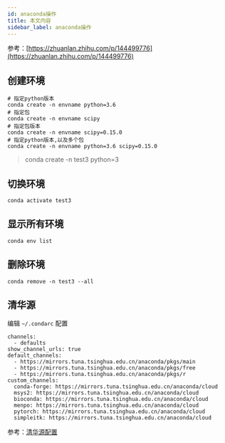 ```yaml
---
id: anaconda操作
title: 本文内容
sidebar_label: anaconda操作
---
```




参考：[https://zhuanlan.zhihu.com/p/144499776](https://zhuanlan.zhihu.com/p/144499776)



## 创建环境

```
# 指定python版本
conda create -n envname python=3.6
# 指定包
conda create -n envname scipy
# 指定包版本
conda create -n envname scipy=0.15.0
# 指定python版本,以及多个包
conda create -n envname python=3.6 scipy=0.15.0
```

> conda create -n test3 python=3



## 切换环境

```
conda activate test3
```



## 显示所有环境

```
conda env list
```



## 删除环境

```
conda remove -n test3 --all
```



## 清华源

编辑 `~/.condarc` 配置

```
channels:
  - defaults
show_channel_urls: true
default_channels:
  - https://mirrors.tuna.tsinghua.edu.cn/anaconda/pkgs/main
  - https://mirrors.tuna.tsinghua.edu.cn/anaconda/pkgs/free
  - https://mirrors.tuna.tsinghua.edu.cn/anaconda/pkgs/r
custom_channels:
  conda-forge: https://mirrors.tuna.tsinghua.edu.cn/anaconda/cloud
  msys2: https://mirrors.tuna.tsinghua.edu.cn/anaconda/cloud
  bioconda: https://mirrors.tuna.tsinghua.edu.cn/anaconda/cloud
  menpo: https://mirrors.tuna.tsinghua.edu.cn/anaconda/cloud
  pytorch: https://mirrors.tuna.tsinghua.edu.cn/anaconda/cloud
  simpleitk: https://mirrors.tuna.tsinghua.edu.cn/anaconda/cloud
```

参考：[清华源配置](https://www.jianshu.com/p/7e663bb0d904)

